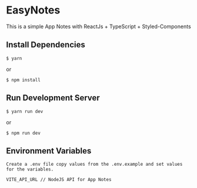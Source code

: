 # EasyNotes

This is a simple App Notes with ReactJs + TypeScript + Styled-Components

## Install Dependencies
```
$ yarn
```
or
```
$ npm install
```

## Run Development Server
```
$ yarn run dev
```
or
```
$ npm run dev
```


## Environment Variables
```
Create a .env file copy values from the .env.example and set values for the variables.

VITE_API_URL // NodeJS API for App Notes
```
